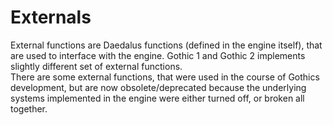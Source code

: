 # Externals
External functions are Daedalus functions (defined in the engine itself), that are used to interface with the engine. Gothic 1 and Gothic 2 implements slightly different set of external functions.  
There are some external functions, that were used in the course of Gothics development, but are now obsolete/deprecated because the underlying systems implemented in the engine were either turned off, or broken all together.
